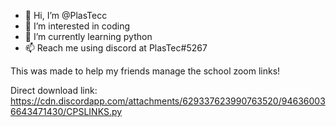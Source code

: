 - 👋 Hi, I’m @PlasTecc
- 👀 I’m interested in coding
- 🌱 I’m currently learning python
- 📫 Reach me using discord at PlasTec#5267

This was made to help my friends manage the school zoom links!


Direct download link:
https://cdn.discordapp.com/attachments/629337623990763520/946360036643471430/CPSLINKS.py
